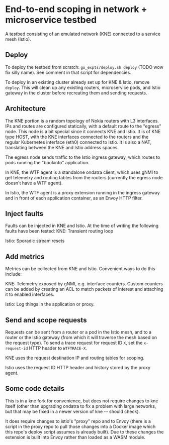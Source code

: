 # End-to-end scoping in network + microservice testbed
A testbed consisting of an emulated network (KNE) connected to a service mesh (Istio).
## Deploy
To deploy the testbed from scratch: `go_expts/deploy.sh deploy` (TODO wow fix silly name). See comment in that script for dependencies.

To deploy in an existing cluster already set up for KNE & Istio, remove `deploy`.
This will clean up any existing routers, microservice pods, and Istio gateway in the cluster before recreating them and sending requests.

## Architecture
The KNE portion is a random topology of Nokia routers with L3 interfaces. IPs and routes are configured statically, with a default route to the "egress" node. This node is a bit special since it connects KNE and Istio. It is of KNE type HOST, with the KNE interfaces connected to the routers and the regular Kubernetes interface (eth0) connected to Istio. It is also a NAT, translating between the KNE and Istio address spaces.

The egress node sends traffic to the Istio ingress gateway, which routes to pods running the "bookinfo" application.

In KNE, the WTF agent is a standalone ondatra client, which uses gNMI to get telemetry and routing tables from the routers (currently the egress node doesn't have a WTF agent).

In Istio, the WTF agent is a proxy extension running in the ingress gateway and in front of each application container, as an Envoy HTTP filter.

## Inject faults
Faults can be injected in KNE and Istio. At the time of writing the following faults have been tested:
KNE: Transient routing loop

Istio: Sporadic stream resets

## Add metrics
Metrics can be collected from KNE and Istio. Convenient ways to do this include:

KNE: Telemetry exposed by gNMI, e.g. interface counters. Custom counters can be added by creating an ACL to match packets of interest and attaching it to enabled interfaces.

Istio: Log things in the application or proxy.

## Send and scope requests
Requests can be sent from a router or a pod in the Istio mesh, and to a router or the Istio gateway (from which it will traverse the mesh based on the request type). To send a trace request for request ID `X`, set the `x-request-id` HTTP header to `WTFTRACE-X`.

KNE uses the request destination IP and routing tables for scoping.

Istio uses the request ID HTTP header and history stored by the proxy agent.

## Some code details
This is in a kne fork for convenience, but does not require changes to kne itself (other than upgrading ondatra to fix a problem with large networks, but that may be fixed in a newer version of kne -- should check).

It does require changes to istio's "proxy" repo and to Envoy (there is a script in the proxy repo to pull those changes into a Docker image which this repo's deploy script assumes is already built). Due to these changes the extension is built into Envoy rather than loaded as a WASM module.
